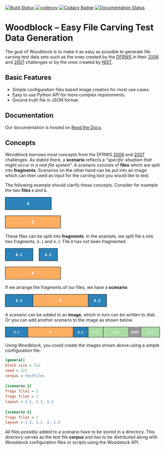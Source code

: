 [![Build Status](https://travis-ci.org/fkie-cad/woodblock.svg?branch=master)](https://travis-ci.org/fkie-cad/woodblock)
[![codecov](https://codecov.io/gh/fkie-cad/woodblock/branch/master/graph/badge.svg)](https://codecov.io/gh/fkie-cad/woodblock)
[![Codacy Badge](https://api.codacy.com/project/badge/Grade/330a44b0155f4c989c581485799ae8e9)](https://app.codacy.com/app/0x4d4c/woodblock?utm_source=github.com&utm_medium=referral&utm_content=fkie-cad/woodblock&utm_campaign=Badge_Grade_Settings)
[![Documentation Status](https://readthedocs.org/projects/woodblock/badge/?version=latest)](https://woodblock.readthedocs.io/en/latest/?badge=latest)

# Woodblock – Easy File Carving Test Data Generation

The goal of Woodblock is to make it as easy as possible to generate file carving test data
sets such as the ones created by the [DFRWS](https://www.dfrws.org/) in their
[2006](http://old.dfrws.org/2006/challenge/) and [2007](http://old.dfrws.org/2007/challenge/)
challenges or by the ones created by
[NIST](https://www.nist.gov/itl/ssd/software-quality-group/computer-forensics-tool-testing-program-cftt/cftt-technical-0).

## Basic Features

*  Simple configuration files based image creation for most use cases.
*  Easy to use Python API for more complex requirements.
*  Ground truth file in JSON format.

## Documentation

Our documentation is hosted on  [Read the Docs](https://woodblock.readthedocs.io/en/latest/index.html).

## Concepts
Woodblock borrows most concepts from the DFRWS [2006](http://old.dfrws.org/2006/challenge/)
and [2007](http://old.dfrws.org/2006/challenge/) challenges. As stated there,
a **scenario** reflects a “*specific situation that might occur in a real file system*”.
A scenario consists of **files** which are split into **fragments**. Scenarios on the
other hand can be put into an image which can then used as input for the carving tool
you would like to test.

The following example should clarify these concepts. Consider for example the two
**files** `A` and `B`.

![two files](https://raw.githubusercontent.com/fkie-cad/woodblock/master/docs/images/two_files.png "two files, A and B")

These files can be split into **fragments**. In the example, we split file `A` into two
fragments, `A.1` and `A.2`. File `B` has not been fragmented.

![two files fragmented](https://raw.githubusercontent.com/fkie-cad/woodblock/master/docs/images/two_files_fragmented.png "two files, A and B, A is fragmented")

If we arrange the fragments of our files, we have a **scenario**:

![example scenario](https://raw.githubusercontent.com/fkie-cad/woodblock/master/docs/images/scenario_example-01.png "a simple scenario")

A scenario can be added to an **image**, which in turn can be written to disk. Or you can
add another scenario to the image as shown below.

![example image with two scenarios](https://raw.githubusercontent.com/fkie-cad/woodblock/master/docs/images/scenario_example-03.png "an image with two scenarios")

Using Woodblock, you could create the images shown above using a simple configuration file:

```ini
[general]
block size = 512
seed = 123
corpus = testfiles

[scenario 1]
frags file1 = 2
frags file2 = 1
layout = 1.1, 2.1, 1.2

[scenario 2]
frags file1 = 3
layout = 1.2, 1.1, Z, 1.3
```

All files possibly added to a scenario have to be stored in a directory. This
directory serves as the test file **corpus** and has to be distributed along
with Woodstock configuration files or scripts using the Woodstock API.

